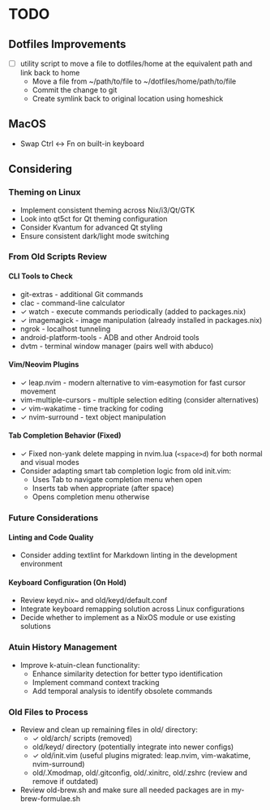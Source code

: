 # TODO

## Dotfiles Improvements

- [ ] utility script to move a file to dotfiles/home at the equivalent path and link back to home
  - Move a file from ~/path/to/file to ~/dotfiles/home/path/to/file
  - Commit the change to git
  - Create symlink back to original location using homeshick

## MacOS

- Swap Ctrl <-> Fn on built-in keyboard

## Considering

### Theming on Linux

- Implement consistent theming across Nix/i3/Qt/GTK
- Look into qt5ct for Qt theming configuration
- Consider Kvantum for advanced Qt styling
- Ensure consistent dark/light mode switching

### From Old Scripts Review

#### CLI Tools to Check

- git-extras - additional Git commands
- clac - command-line calculator
- ✓ watch - execute commands periodically (added to packages.nix)
- ✓ imagemagick - image manipulation (already installed in packages.nix)
- ngrok - localhost tunneling
- android-platform-tools - ADB and other Android tools
- dvtm - terminal window manager (pairs well with abduco)

#### Vim/Neovim Plugins

- ✓ leap.nvim - modern alternative to vim-easymotion for fast cursor movement
- vim-multiple-cursors - multiple selection editing (consider alternatives)
- ✓ vim-wakatime - time tracking for coding
- ✓ nvim-surround - text object manipulation

#### Tab Completion Behavior (Fixed)

- ✓ Fixed non-yank delete mapping in nvim.lua (`<space>d`) for both normal and visual modes
- Consider adapting smart tab completion logic from old init.vim:
  - Uses Tab to navigate completion menu when open
  - Inserts tab when appropriate (after space)
  - Opens completion menu otherwise

### Future Considerations

#### Linting and Code Quality

- Consider adding textlint for Markdown linting in the development environment

#### Keyboard Configuration (On Hold)

- Review keyd.nix~ and old/keyd/default.conf
- Integrate keyboard remapping solution across Linux configurations
- Decide whether to implement as a NixOS module or use existing solutions

### Atuin History Management

- Improve k-atuin-clean functionality:
  - Enhance similarity detection for better typo identification
  - Implement command context tracking
  - Add temporal analysis to identify obsolete commands

### Old Files to Process

- Review and clean up remaining files in old/ directory:
  - ✓ old/arch/ scripts (removed)
  - old/keyd/ directory (potentially integrate into newer configs)
  - ✓ old/init.vim (useful plugins migrated: leap.nvim, vim-wakatime, nvim-surround)
  - old/.Xmodmap, old/.gitconfig, old/.xinitrc, old/.zshrc (review and remove if outdated)
- Review old-brew.sh and make sure all needed packages are in my-brew-formulae.sh
